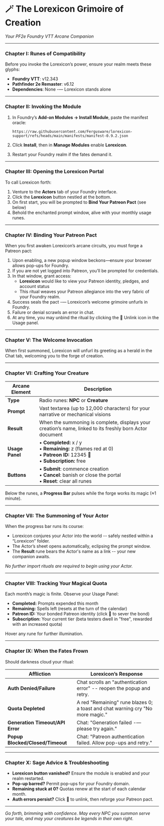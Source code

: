 # **🪄 The Lorexicon Grimoire of Creation**

*Your PF2e Foundry VTT Arcane Companion*

---

### Chapter I: Runes of Compatibility

Before you invoke the Lorexicon’s power, ensure your realm meets these glyphs:

* **Foundry VTT**: v12.343
* **Pathfinder 2e Remaster**: v6.12
* **Dependencies**: None -— Lorexicon stands alone

---

### Chapter II: Invoking the Module

1. In Foundry’s **Add-on Modules → Install Module**, paste the manifest oracle:

   ```
   https://raw.githubusercontent.com/Fergusware/lorexicon-support/refs/heads/main/manifests/manifest-0.9.2.json
   ```
2. Click **Install**, then in **Manage Modules** enable **Lorexicon**.
3. Restart your Foundry realm if the fates demand it.

---

### Chapter III: Opening the Lorexicon Portal

To call Lorexicon forth:

1. Venture to the **Actors** tab of your Foundry interface.
2. Click the **Lorexicon** button nestled at the bottom.
3. On first start, you will be prompted to **Bind Your Patreon Pact** (see below)
4. Behold the enchanted prompt window, alive with your monthly usage runes.

---

### Chapter IV: Binding Your Patreon Pact

When you first awaken Lorexicon’s arcane circuits, you must forge a Patreon pact:

1. Upon enabling, a new popup window beckons—ensure your browser allows pop-ups for Foundry.
2. If you are not yet logged into Patreon, you’ll be prompted for credentials.
3. In that window, grant access:
   - **Lorexicon** would like to view your Patreon identity, pledges, and account status
   - This ritual weaves your Patreon allegiance into the very fabric of your Foundry realm.
4. Success seals the pact -— Lorexicon’s welcome grimoire unfurls in Foundry.
5. Failure or denial scrawls an error in chat.
6. At any time, you may unbind the ritual by clicking the 🔗 Unlink icon in the Usage panel.

---

### Chapter V: The Welcome Invocation

When first summoned, Lorexicon will unfurl its greeting as a herald in the Chat tab, welcoming you to the forge of creation.

---

### Chapter VI: Crafting Your Creature

| **Arcane Element** | **Description**                                                                                                          |
| ------------------ | ------------------------------------------------------------------------------------------------------------------------ |
| **Type**           | Radio runes: **NPC** or **Creature**                                                                                     |
| **Prompt**         | Vast textarea (up to 12,000 characters) for your narrative or mechanical visions                                         |
| **Result**         | When the summoning is complete, displays your creation’s name, linked to its freshly born Actor document                 |
| **Usage Panel**    | • **Completed:** x / y<br>• **Remaining:** z (flames red at 0)<br>• **Patreon ID:** 12345 🔗<br>• **Subscription:** free |
| **Buttons**        | • **Submit**: commence creation<br>• **Cancel**: banish or close the portal<br>• **Reset**: clear all runes              |

Below the runes, a **Progress Bar** pulses while the forge works its magic (≈1 minute).

---

### Chapter VII: The Summoning of Your Actor

When the progress bar runs its course:

* Lorexicon conjures your Actor into the world -- safely nestled within a “Lorexicon” folder.
* The Actor’s sheet opens automatically, eclipsing the prompt window.
* The **Result** rune bears the Actor's name as a link -- your new companion awaits.

*No further import rituals are required to begin using your Actor.*

---

### Chapter VIII: Tracking Your Magical Quota

Each month’s magic is finite. Observe your Usage Panel:

* **Completed:** Prompts expended this month
* **Remaining:** Spells left (resets at the turn of the calendar)
* **Patreon ID:** Your bonded Patreon identity (click 🔗 to sever the bond)
* **Subscription:** Your current tier (beta testers dwell in "free", rewarded with an increased quota)

Hover any rune for further illumination.

---

### Chapter IX: When the Fates Frown

Should darkness cloud your ritual:

| **Affliction**                   | **Lorexicon’s Response**                                                     |
| -------------------------------- | ---------------------------------------------------------------------------- |
| **Auth Denied/Failure**          | Chat scrolls an "authentication error" -- reopen the popup and retry.        |
| **Quota Depleted**               | A red "Remaining" rune blazes 0; a toast and chat warning cry "No more magic." |
| **Generation Timeout/API Error** | Chat: "Generation failed -— please try again."                               |
| **Popup Blocked/Closed/Timeout** | Chat: "Patreon authentication failed. Allow pop-ups and retry."              |

---

### Chapter X: Sage Advice & Troubleshooting

* **Lorexicon button vanished?** Ensure the module is enabled and your realm restarted.
* **Pop-up barred?** Permit pop-ups for your Foundry domain.
* **Remaining stuck at 0?** Quotas renew at the start of each calendar month.
* **Auth errors persist?** Click 🔗 to unlink, then reforge your Patreon pact.

---

*Go forth, brimming with confidence. May every NPC you summon serve your tale, and may your creatures be legends in their own right.*
